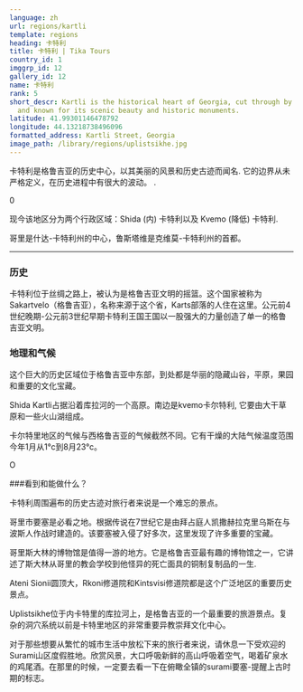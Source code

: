 ```yaml
---
language: zh
url: regions/kartli
template: regions
heading: 卡特利
title: 卡特利 | Tika Tours
country_id: 1
imggrp_id: 12
gallery_id: 12
name: 卡特利
rank: 5
short_descr: Kartli is the historical heart of Georgia, cut through by the river Mtkvari
  and known for its scenic beauty and historic monuments.
latitude: 41.99301146478792
longitude: 44.13218738496096
formatted_address: Kartli Street, Georgia
image_path: /library/regions/uplistsikhe.jpg
---
```

<div class="row content-row"><!-- 1188 (1)-->

</div>

<div class="row content-row"><!-- 1189 (2)-->
<div class="col-xs-12 col-sm-6 col-md-6"><!-- 1581 -->

卡特利是格鲁吉亚的历史中心，以其美丽的风景和历史古迹而闻名. 它的边界从未严格定义，在历史进程中有很大的波动。
.

</div>0

<div class="col-xs-12 col-sm-6 col-md-6"><!-- 1582 -->

现今该地区分为两个行政区域：Shida (内) 卡特利以及 Kvemo (降低) 卡特利.

哥里是什达-卡特利州的中心，鲁斯塔维是克维莫-卡特利州的首都。

</div>

</div>

<div class="row content-row"><!-- 1190 (3)-->
<div class="col-xs-12"><!-- 1583 -->

* * *

</div>

</div>

<div class="row content-row"><!-- 1191 (4)-->
<div class="col-xs-12 col-sm-6 col-md-6"><!-- 1584 -->

### 历史


卡特利位于丝绸之路上，被认为是格鲁吉亚文明的摇篮。这个国家被称为Sakartvelo（格鲁吉亚），名称来源于这个省，Karts部落的人住在这里。公元前4世纪晚期-公元前3世纪早期卡特利王国王国以一股强大的力量创造了单一的格鲁吉亚文明。

### 地理和气候


这个巨大的历史区域位于格鲁吉亚中东部，到处都是华丽的隐藏山谷，平原，果园和重要的文化宝藏。

Shida Kartli占据沿着库拉河的一个高原。南边是kvemo卡尔特利, 它要由大干草原和一些火山湖组成。

卡尔特里地区的气候与西格鲁吉亚的气候截然不同。它有干燥的大陆气候温度范围今年1月从1°c到8月23°c。


</div>

<div class="col-xs-12 col-sm-6 col-md-6"><!-- 1585 -->O

###看到和能做什么？


卡特利周围遍布的历史古迹对旅行者来说是一个难忘的景点。

哥里市要塞是必看之地。根据传说在7世纪它是由拜占庭人凯撒赫拉克里乌斯在与波斯人作战时建造的。该要塞被入侵了好多次，这里发现了许多重要的宝藏。

哥里斯大林的博物馆是值得一游的地方。它是格鲁吉亚最有趣的博物馆之一，它讲述了斯大林从哥里的教会学校到他怪异的死亡面具的铜制复制品的一生. 

Ateni Sionii圆顶大，Rkoni修道院和Kintsvisi修道院都是这个广泛地区的重要历史景点。

Uplistsikhe位于内卡特里的库拉河上，是格鲁吉亚的一个最重要的旅游景点。复杂的洞穴系统以前是卡特里地区的非常重要异教崇拜文化中心。

对于那些想要从繁忙的城市生活中放松下来的旅行者来说，请休息一下受欢迎的Surami山区度假胜地。欣赏风景，大口呼吸新鲜的高山呼吸着空气，喝着矿泉水的鸡尾酒。在那里的时候，一定要去看一下在俯瞰全镇的surami要塞-提醒上古时期的标志。



</div>

</div>

